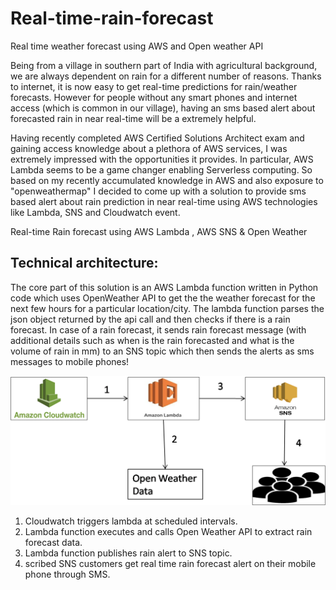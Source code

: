 # Real-time-rain-forecast
Real time weather forecast using AWS and Open weather API

Being from a village in southern part of India with agricultural background, we are always dependent on rain for a different number of reasons. Thanks to internet, it is now easy to get real-time predictions for rain/weather forecasts. However for people without any smart phones and internet access (which is common in our village), having an sms based alert about forecasted rain in near real-time will be a extremely helpful.

Having recently completed AWS Certified Solutions Architect exam and gaining access knowledge about a plethora of AWS services, I was extremely impressed with the opportunities it provides. In particular, AWS Lambda seems to be a game changer enabling Serverless computing. So based on my recently accumulated knowledge in AWS and also exposure to "openweathermap" I decided to come up with a solution to provide sms based alert about rain prediction in near real-time using AWS technologies like Lambda, SNS and Cloudwatch event.


Real-time Rain forecast using AWS Lambda , AWS SNS  & Open Weather

## Technical architecture:
The core part of this solution is an AWS Lambda function written in Python code which uses OpenWeather API to get the the weather forecast for the next few hours for a particular location/city. The lambda function parses the json object returned by the api call and then checks if there is a rain forecast. In case of a rain forecast, it sends rain forecast message (with additional details such as when is the rain forecasted and what is the volume of rain in mm) to an SNS topic which then sends the alerts as sms messages to mobile phones!

![alt Flow](Images/realtime_rain_alert_tech_flow.png)

1. Cloudwatch triggers lambda at  scheduled intervals.
2. Lambda function executes and calls Open Weather API to extract rain forecast data.
3. Lambda function publishes rain alert to SNS topic.
4. scribed SNS customers get real time rain forecast alert on their mobile phone through SMS.

